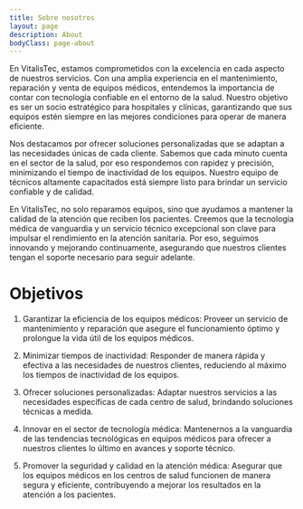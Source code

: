 ```yaml
---
title: Sobre nosotros
layout: page
description: About
bodyClass: page-about
---
```


En VitalisTec, estamos comprometidos con la excelencia en cada aspecto de nuestros servicios. Con una amplia experiencia en el mantenimiento, reparación y venta de equipos médicos, entendemos la importancia de contar con tecnología confiable en el entorno de la salud. Nuestro objetivo es ser un socio estratégico para hospitales y clínicas, garantizando que sus equipos estén siempre en las mejores condiciones para operar de manera eficiente.

Nos destacamos por ofrecer soluciones personalizadas que se adaptan a las necesidades únicas de cada cliente. Sabemos que cada minuto cuenta en el sector de la salud, por eso respondemos con rapidez y precisión, minimizando el tiempo de inactividad de los equipos. Nuestro equipo de técnicos altamente capacitados está siempre listo para brindar un servicio confiable y de calidad.

En VitalisTec, no solo reparamos equipos, sino que ayudamos a mantener la calidad de la atención que reciben los pacientes. Creemos que la tecnología médica de vanguardia y un servicio técnico excepcional son clave para impulsar el rendimiento en la atención sanitaria. Por eso, seguimos innovando y mejorando continuamente, asegurando que nuestros clientes tengan el soporte necesario para seguir adelante.


# Objetivos

1. Garantizar la eficiencia de los equipos médicos: Proveer un servicio de mantenimiento y reparación que asegure el funcionamiento óptimo y prolongue la vida útil de los equipos médicos.

2. Minimizar tiempos de inactividad: Responder de manera rápida y efectiva a las necesidades de nuestros clientes, reduciendo al máximo los tiempos de inactividad de los equipos.

3. Ofrecer soluciones personalizadas: Adaptar nuestros servicios a las necesidades específicas de cada centro de salud, brindando soluciones técnicas a medida.

4. Innovar en el sector de tecnología médica: Mantenernos a la vanguardia de las tendencias tecnológicas en equipos médicos para ofrecer a nuestros clientes lo último en avances y soporte técnico.

5. Promover la seguridad y calidad en la atención médica: Asegurar que los equipos médicos en los centros de salud funcionen de manera segura y eficiente, contribuyendo a mejorar los resultados en la atención a los pacientes.
